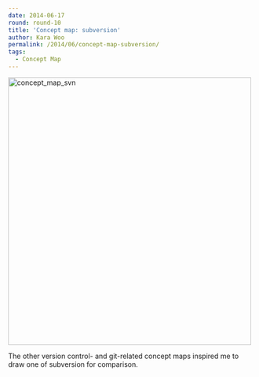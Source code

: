 ```yaml
---
date: 2014-06-17
round: round-10
title: 'Concept map: subversion'
author: Kara Woo
permalink: /2014/06/concept-map-subversion/
tags:
  - Concept Map
---
```

[<img class="alignnone  wp-image-7686" alt="concept_map_svn" src="http://teaching.software-carpentry.org/wp-content/uploads/2014/06/concept_map_svn-930x1024.jpg" width="495" height="545" />][1]

The other version control- and git-related concept maps inspired me to draw one of subversion for comparison.

&nbsp;

 [1]: http://teaching.software-carpentry.org/wp-content/uploads/2014/06/concept_map_svn.jpg
